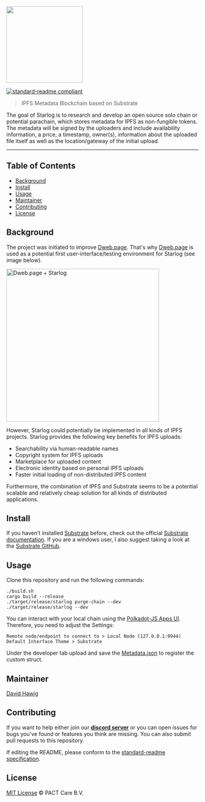 <img src="https://pact.online/dist/img/starlog.png" width="200">

[![standard-readme compliant](https://img.shields.io/badge/readme%20style-standard-brightgreen.svg?style=flat-square)](https://github.com/RichardLitt/standard-readme)

> IPFS Metadata Blockchain based on Substrate

The goal of Starlog is to research and develop an open source solo chain or potential parachain, which stores metadata for IPFS as non-fungible tokens. The metadata will be signed by the uploaders and include availability information, a price, a timestamp, owner(s), information about the uploaded file itself as well as the location/gateway of the initial upload.

---

## Table of Contents

- [Background](#background)
- [Install](#install)
- [Usage](#usage)
- [Maintainer](#maintainer)
- [Contributing](#contributing)
- [License](#license)

## Background

The project was initiated to improve [Dweb.page](https://github.com/PACTCare/Dweb.page/tree/starlog). That's why [Dweb.page](https://github.com/PACTCare/Dweb.page/tree/starlog) is used as a potential first user-interface/testing environment for Starlog (see image below). 

<img src="https://pact.online/dist/img/starlog_dweb.PNG" width="400px" alt="Dweb.page + Starlog">

However, Starlog could potentially be implemented in all kinds of IPFS projects. Starlog provides the following key benefits for IPFS uploads:

- Searchability via human-readable names
- Copyright system for IPFS uploads
- Marketplace for uploaded content
- Electronic identity based on personal IPFS uploads
- Faster initial loading of non-distributed IPFS content

Furthermore, the combination of IPFS and Substrate seems to be a potential scalable and relatively cheap solution for all kinds of distributed applications. 

## Install

If you haven’t installed [Substrate](https://www.parity.io/substrate/) before, check out the official [Substrate documentation](https://substrate.readme.io/docs/getting-started). If you are a windows user, I also suggest taking a look at the [Substrate GitHub](https://github.com/paritytech/substrate).

## Usage

Clone this repository and run the following commands:
```
./build.sh
cargo build --release
./target/release/starlog purge-chain --dev
./target/release/starlog --dev
```

You can interact with your local chain using the [Polkadot-JS Apps UI](https://polkadot.js.org/apps/).
Therefore, you need to adjust the Settings:
```
Remote node/endpoint to connect to > Local Node (127.0.0.1:9944)
Default Interface Theme > Substrate
```

Under the developer tab upload and save the [Metadata.json](https://github.com/PACTCare/Starlog/blob/master/Metadata.json) to register the custom struct. 

## Maintainer

[David Hawig](https://github.com/Noc2)

## Contributing

If you want to help either join our **[discord server](https://discord.gg/VMj7PFN)** or you can open issues for bugs you've found or features you think are missing. You can also submit pull requests to this repository.

If editing the README, please conform to the [standard-readme specification](https://github.com/RichardLitt/standard-readme).

## License
[MIT License](https://github.com/PACTCare/Starlog/blob/master/LICENSE) © PACT Care B.V.